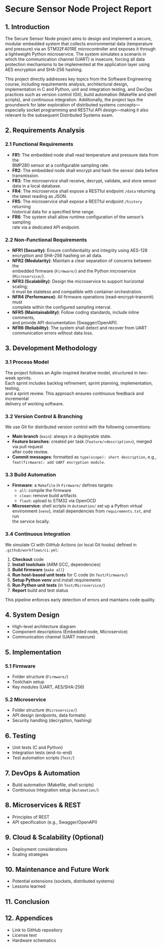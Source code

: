 # Secure Sensor Node Project Report

## 1. Introduction
The Secure Sensor Node project aims to design and implement a secure, modular embedded system that collects environmental data (temperature and pressure) via an STM32F401RE microcontroller and exposes it through a lightweight Python microservice. The system simulates a scenario in which the communication channel (UART) is insecure, forcing all data protection mechanisms to be implemented at the application layer using AES encryption and SHA-256 hashing.

This project directly addresses key topics from the Software Engineering course, including requirements analysis, architectural design, implementation in C and Python, unit and integration testing, and DevOps practices such as version control (Git), build automation (Makefile and shell scripts), and continuous integration. Additionally, the project lays the groundwork for later exploration of distributed systems concepts—especially socket programming and RESTful API design—making it also relevant to the subsequent Distributed Systems exam.


## 2. Requirements Analysis

### 2.1 Functional Requirements

- **FR1**: The embedded node shall read temperature and pressure data from the  
  BMP280 sensor at a configurable sampling rate.
- **FR2**: The embedded node shall encrypt and hash the sensor data before  
  transmission.
- **FR3**: The microservice shall receive, decrypt, validate, and store sensor  
  data in a local database.
- **FR4**: The microservice shall expose a RESTful endpoint `/data` returning  
  the latest reading as JSON.
- **FR5**: The microservice shall expose a RESTful endpoint `/history` returning  
  historical data for a specified time range.
- **FR6**: The system shall allow runtime configuration of the sensor’s sampling  
  rate via a dedicated API endpoint.

### 2.2 Non-Functional Requirements

- **NFR1 (Security)**: Ensure confidentiality and integrity using AES-128  
  encryption and SHA-256 hashing on all data.
- **NFR2 (Modularity)**: Maintain a clear separation of concerns between the  
  embedded firmware (`Firmware/`) and the Python microservice (`Microservice/`).
- **NFR3 (Scalability)**: Design the microservice to support horizontal scaling;  
  it must be stateless and compatible with container orchestration.
- **NFR4 (Performance)**: All firmware operations (read–encrypt–transmit) must  
  complete within the configured sampling interval.
- **NFR5 (Maintainability)**: Follow coding standards, include inline comments,  
  and provide API documentation (Swagger/OpenAPI).
- **NFR6 (Reliability)**: The system shall detect and recover from UART  
  communication errors without data loss.


## 3. Development Methodology

### 3.1 Process Model

The project follows an Agile-inspired iterative model, structured in two-week sprints.  
Each sprint includes backlog refinement, sprint planning, implementation, testing,  
and a sprint review. This approach ensures continuous feedback and incremental  
delivery of working software.

### 3.2 Version Control & Branching

We use Git for distributed version control with the following conventions:  
- **Main branch** (`main`): always in a deployable state.  
- **Feature branches**: created per task (`feature/<description>`), merged via pull request  
  after code review.  
- **Commit messages**: formatted as `type(scope): short description`, e.g.,  
  `feat(firmware): add UART encryption module`.

### 3.3 Build Automation

- **Firmware**: a `Makefile` in `Firmware/` defines targets:  
  - `all`: compile the firmware  
  - `clean`: remove build artifacts  
  - `flash`: upload to STM32 via OpenOCD  
- **Microservice**: shell scripts in `Automation/` set up a Python virtual  
  environment (`venv`), install dependencies from `requirements.txt`, and run  
  the service locally.

### 3.4 Continuous Integration

We simulate CI with GitHub Actions (or local Git hooks) defined in  
`.github/workflows/ci.yml`:  
1. **Checkout** code  
2. **Install toolchain** (ARM GCC, dependencies)  
3. **Build firmware** (`make all`)  
4. **Run host-based unit tests** for C code (in `Test/Firmware/`)  
5. **Setup Python venv** and install requirements  
6. **Run Python unit tests** (in `Test/Microservice/`)  
7. **Report** build and test status  

This pipeline enforces early detection of errors and maintains code quality.

## 4. System Design
- High-level architecture diagram
- Component descriptions (Embedded node, Microservice)
- Communication channel (UART insecure)

## 5. Implementation
### 5.1 Firmware
- Folder structure (`Firmware/`)
- Toolchain setup
- Key modules (UART, AES/SHA-256)

### 5.2 Microservice
- Folder structure (`Microservice/`)
- API design (endpoints, data formats)
- Security handling (decryption, hashing)

## 6. Testing
- Unit tests (C and Python)
- Integration tests (end-to-end)
- Test automation scripts (`Test/`)

## 7. DevOps & Automation
- Build automation (Makefile, shell scripts)
- Continuous Integration setup (`Automation/`)

## 8. Microservices & REST
- Principles of REST
- API specification (e.g., Swagger/OpenAPI)

## 9. Cloud & Scalability (Optional)
- Deployment considerations
- Scaling strategies

## 10. Maintenance and Future Work
- Potential extensions (sockets, distributed systems)
- Lessons learned

## 11. Conclusion

## 12. Appendices
- Link to GitHub repository
- License text
- Hardware schematics

